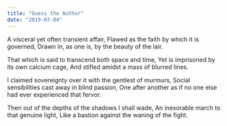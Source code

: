 ```yaml
---
title: "Guess the Author"
date: "2019-07-04"
---
```


A visceral yet often transient affair,
Flawed as the faith by which it is governed,
Drawn in, as one is, by the beauty of the lair.

That which is said to transcend both space and time,
Yet is imprisoned by its own calcium cage,
And stifled amidst a mass of blurred lines.

I claimed sovereignty over it with the gentlest of murmurs,
Social sensibilities cast away in blind passion,
One after another as if no one else had ever experienced that fervor.

Then out of the depths of the shadows I shall wade,
An inexorable march to that genuine light,
Like a bastion against the waning of the fight.
